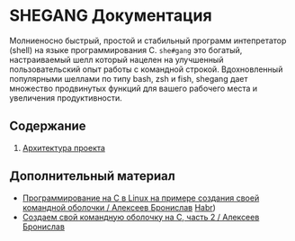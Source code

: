 # SHEGANG Документация
Молниеносно быстрый, простой и стабильный программ интепретатор (shell) на языке программирования C. `she#gang` это богатый, настраиваемый шелл который нацелен на улучшенный пользовательский опыт работы с командной строкой. Вдохновленный популярными шеллами по типу bash, zsh и fish, shegang дает множество продвинутых функций для вашего рабочего места и увеличения продуктивности.

## Содержание

1. [Архитектура проекта](./project_architecture.md)

## Дополнительный материал

 + [Программирование на C в Linux на примере создания своей командной оболочки / Алексеев Бронислав](./article.md) [Habr](https://habr.com/ru/companies/timeweb/839890))
 + [Создаем свой командную оболочку на C, часть 2 / Алексеев Бронислав](./article-part2.md)
